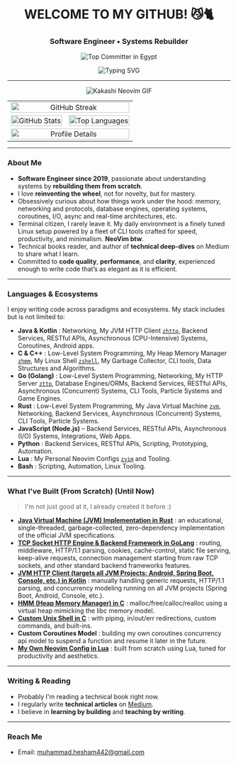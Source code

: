 <h1 align="center"> WELCOME TO MY GITHUB! 😼🐈 </h1>
<h3 align="center"> Software Engineer • Systems Rebuilder </h3>

<p align="center">
  <img src="https://user-badge.committers.top/egypt/muhammadzkralla.svg" alt="Top Committer in Egypt" />
</p>

<div align="center" style="max-width: 100%; overflow: hidden;">
  <img src="https://readme-typing-svg.herokuapp.com?font=Fira+Code&weight=500&pause=1000&color=32CD32&center=true&vCenter=true&width=800&lines=Rebuilding+Complex+Systems+from+Scratch;Engineer+by+Practice,+Internals+Geek;Writing,+Reading,+and+Reimagining+Software+Every+Day" alt="Typing SVG">
</div>

---

<p align="center">
  <img src="https://github.com/user-attachments/assets/785be6f0-ff4b-4db2-b314-b3ab1f5a88aa" alt="Kakashi Neovim GIF" />
</p>

<!-- Centered GIF with Stats Below -->
<table align="center" style="width: 100%; max-width: 800px; margin: auto; border-collapse: collapse;">
  <!-- GitHub Streak -->
  <tr>
    <td colspan="2" style="text-align: center;">
      <img src="https://streak-stats.demolab.com/?user=muhammadzkralla&theme=chartreuse-dark" alt="GitHub Streak" style="width: 100%; max-width: 800px;" />
    </td>
  </tr>

  <!-- Top Languages + GitHub Stats -->
  <tr>
    <td style="text-align: center;">
      <img src="https://github-readme-stats.vercel.app/api?username=muhammadzkralla&theme=chartreuse-dark&hide_border=false&include_all_commits=true&count_private=true&show=discussions_started,prs_merged,prs_merged_percentage" alt="GitHub Stats" style="width: 100%; max-width: 400px;" />
    </td>
    <td style="text-align: center;">
      <img src="https://github-readme-stats.vercel.app/api/top-langs?username=muhammadzkralla&layout=compact&langs_count=20&show_icons=true&locale=en&theme=chartreuse-dark" alt="Top Languages" style="width: 100%; max-width: 400px;" />
    </td>
  </tr>

  <!-- Profile Details -->
  <tr>
    <td colspan="2" style="text-align: center;">
      <img src="http://github-profile-summary-cards.vercel.app/api/cards/profile-details?username=muhammadzkralla&theme=gruvbox" alt="Profile Details" style="width: 100%; max-width: 800px;" />
    </td>
  </tr>
</table>

---

### About Me

- **Software Engineer since 2019**, passionate about understanding systems by **rebuilding them from scratch**.
- I love **reinventing the wheel**, not for novelty, but for mastery.
- Obsessively curious about how things work under the hood: memory, networking and protocols, database engines, operating systems, coroutines, I/O, async and real-time architectures, etc.
- Terminal citizen, I rarely leave it. My daily environment is a finely tuned Linux setup powered by a fleet of CLI tools crafted for speed, productivity, and minimalism. **NeoVim btw**.
- Technical books reader, and author of **technical deep-dives** on Medium to share what I learn.
- Committed to **code quality**, **performance**, and **clarity**, experienced enough to write code that’s as elegant as it is efficient.

---

### Languages & Ecosystems

I enjoy writing code across paradigms and ecosystems. My stack includes but is not limited to:

- **Java & Kotlin** : Networking, My JVM HTTP Client [`zhttp`](https://github.com/muhammadzkralla/ZHttp), Backend Services, RESTful APIs, Asynchronous (CPU-Intensive) Systems, Coroutines, Android apps.
- **C & C++** : Low-Level System Programming, My Heap Memory Manager [`zhmm`](https://github.com/muhammadzkralla/STM/tree/main/ZHeap_Phase2), My Linux Shell [`zshell`](https://github.com/muhammadzkralla/super_simple_shell), My Garbage Collector, CLI tools, Data Structures and Algorithms.
- **Go (Golang)** : Low-Level System Programming, Networking, My HTTP Server [`zttp`](https://github.com/muhammadzkralla/zttp), Database Engines/ORMs, Backend Services, RESTful APIs, Asynchronous (Concurrent) Systems, CLI Tools, Particle Systems and Game Engines.
- **Rust** : Low-Level System Programming, My Java Virtual Machine [`zvm`](https://github.com/muhammadzkralla/zvm), Networking, Backend Services, Asynchronous (Concurrent) Systems, CLI Tools, Particle Systems.
- **JavaScript (Node.js)** – Backend Services, RESTful APIs, Asynchronous (I/O) Systems, Integrations, Web Apps.
- **Python** : Backend Services, RESTful APIs, Scripting, Prototyping, Automation.
- **Lua** : My Personal Neovim Configs [`zvim`](https://github.com/muhammadzkralla/zvim.nvim) and Tooling.
- **Bash** : Scripting, Automation, Linux Tooling.

---

### What I've Built (From Scratch) (Until Now)

> I'm not just good at it, I already created it before :)

- [**Java Virtual Machine (JVM) Implementation in Rust**](https://github.com/muhammadzkralla/zvm) : an educational, single-threaded, garbage-collected, zero-dependency implementation of the official JVM specifications.
-  [**TCP Socket HTTP Engine & Backend Framework in GoLang**](https://github.com/muhammadzkralla/zttp) : routing, middleware, HTTP/1.1 parsing, cookies, cache-control, static file serving, keep-alive requests, connection management starting from raw TCP sockets, and other standard backend frameworks features.
-  [**JVM HTTP Client (targets all JVM Projects: Android, Spring Boot, Console, etc.) in Kotlin**](https://github.com/muhammadzkralla/ZHttp) : manually handling generic requests, HTTP/1.1 parsing, and concurrency modeling running on all JVM projects (Spring Boot, Android, Console, etc.).
-  [**HMM (Heap Memory Manager) in C**](https://github.com/muhammadzkralla/STM/tree/main/ZHeap_Phase2) : malloc/free/calloc/realloc using a virtual heap mimicking the libc memory model.
-  [**Custom Unix Shell in C**](https://github.com/muhammadzkralla/super_simple_shell) : with piping, in/out/err redirections, custom commands, and built-ins.
-  **Custom Coroutines Model** : building my own coroutines concurrency api model to suspend a function and resume it later in the future.
-  [**My Own Neovim Config in Lua**](https://github.com/muhammadzkralla/zvim.nvim) : built from scratch using Lua, tuned for productivity and aesthetics.

---

###  Writing & Reading

-  Probably I'm reading a technical book right now.
-  I regularly write **technical articles** on [Medium](https://medium.com/@muhammad.heshamyt).
-  I believe in **learning by building** and **teaching by writing**.

---

###  Reach Me

-  Email: [muhammad.hesham442@gmail.com](mailto:muhammad.hesham442@gmail.com)
